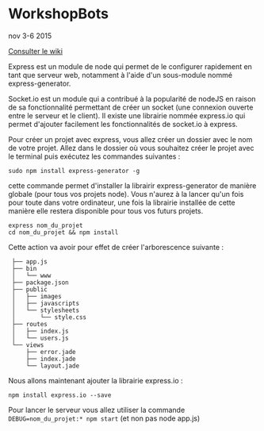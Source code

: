 # WorkshopBots
nov 3-6 2015


[Consulter le wiki](https://github.com/Hauntedbyalgorithms/WorkshopBots/wiki)


Express est un module de node qui permet de le configurer rapidement en tant que serveur web, notamment à l'aide d'un sous-module nommé express-generator.

Socket.io est un module qui a contribué à la popularité de nodeJS en raison de sa fonctionnalité permettant de créer un socket (une connexion ouverte entre le serveur et le client). Il existe une librairie nommée express.io qui permet d'ajouter facilement les fonctionnalités de socket.io à express.

Pour créer un projet avec express, vous allez créer un dossier avec le nom de votre projet.
Allez dans le dossier où vous souhaitez créer le projet avec le terminal puis exécutez les commandes suivantes :

```
sudo npm install express-generator -g
```

cette commande permet d'installer la librairir express-generator de manière globale (pour tous vos projets node). Vous n'aurez à la lancer qu'un fois pour toute dans votre ordinateur, une fois la librairie installée de cette manière elle restera disponible pour tous vos futurs projets.


```
express nom_du_projet
cd nom_du_projet && npm install
```

Cette action va avoir pour effet de créer l'arborescence suivante :

```
 ├── app.js
 ├── bin
 │   └── www
 ├── package.json
 ├── public
 │   ├── images
 │   ├── javascripts
 │   └── stylesheets
 │       └── style.css
 ├── routes
 │   ├── index.js
 │   └── users.js
 └── views
	 ├── error.jade
	 ├── index.jade
	 └── layout.jade
```

Nous allons maintenant ajouter la librairie express.io :

```
npm install express.io --save
```

Pour lancer le serveur vous allez utiliser la commande `DEBUG=nom_du_projet:* npm start` (et non pas node app.js)




